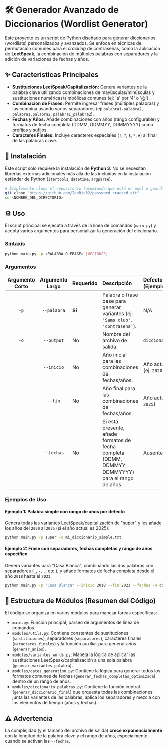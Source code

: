 

# 🛠️ Generador Avanzado de Diccionarios (Wordlist Generator)

Este proyecto es un script de Python diseñado para generar diccionarios (wordlists) personalizados y avanzados. Se enfoca en técnicas de permutación comunes para el *cracking* de contraseñas, como la aplicación de **LeetSpeak**, la combinación de múltiples palabras con separadores y la adición de variaciones de fechas y años.

## ✨ Características Principales

* **Sustituciones LeetSpeak/Capitalización:** Genera variantes de la palabra clave utilizando combinaciones de mayúsculas/minúsculas y sustituciones numéricas/simbólicas comunes (ej: 'a' por '4' o '@').
* **Combinación de Frases:** Permite ingresar frases (múltiples palabras) y las combina usando varios separadores (ej: `palabra1-palabra2`, `palabra1.palabra2`, `palabra1_palabra2`).
* **Fechas y Años:** Añade combinaciones con años (rango configurable) y formatos de fecha completa (DDMM, DDMMYY, DDMMYYYY) como prefijos y sufijos.
* **Caracteres Finales:** Incluye caracteres especiales (`!`, `?`, `$`, `*`, `#`) al final de las palabras clave.

## 🚀 Instalación

Este script solo requiere la instalación de **Python 3**. No se necesitan librerías externas adicionales más allá de las incluidas en la instalación estándar de Python (`itertools`, `datetime`, `argparse`).


```bash
# Simplemente clona el repositorio (asumiendo que está en uno) o guarda los archivos.
git clone "https://github.com/IanRic32/password_cracked.git"
cd <NOMBRE_DEL_DIRECTORIO>
```

## ⚙️ Uso

El script principal se ejecuta a través de la línea de comandos (`main.py`) y acepta varios argumentos para personalizar la generación del diccionario.

### Sintaxis

```bash
python main.py -p <PALABRA_O_FRASE> [OPCIONES]
```

### Argumentos

| Argumento Corto | Argumento Largo | Requerido | Descripción | Defecto (Ejemplo) |
| :---: | :---: | :--- | :--- | :--- |
| `-p` | `--palabra` | **Sí** | Palabra o frase base para generar variantes (ej: `'Sams club'`, `'contrasena'`). | N/A |
| `-o` | `--output` | No | Nombre del archivo de salida. | `diccionario.txt` |
| | `--inicio` | No | Año inicial para las combinaciones de fechas/años. | Año actual - 5 (ej: `2020`) |
| | `--fin` | No | Año final para las combinaciones de fechas/años. | Año actual (ej: `2025`) |
| | `--fechas` | No | Si está presente, añade formatos de fecha completa (DDMM, DDMMYY, DDMMYYYY) para el rango de años. | Ausente |

### Ejemplos de Uso

#### Ejemplo 1: Palabra simple con rango de años por defecto

Genera todas las variantes LeetSpeak/capitalización de "super" y les añade los años del `2020` al `2025` (si el año actual es 2025).

```bash
python main.py -p super -o mi_diccionario_simple.txt
```

#### Ejemplo 2: Frase con separadores, fechas completas y rango de años específico

Genera variantes para "Casa Blanca", combinando las dos palabras con separadores (`_`, `-`, `.`, etc.), y añade formatos de fecha completa desde el año `2018` hasta el `2023`.

```bash
python main.py -p "Casa Blanca" --inicio 2018 --fin 2023 --fechas -o dic_casa_blanca.txt
```

## 📂 Estructura de Módulos (Resumen del Código)

El código se organiza en varios módulos para manejar tareas específicas:

  * `main.py`: Función principal, parseo de argumentos de línea de comandos.
  * `modules/utils.py`: Contiene constantes de sustituciones (`sustituciones`), separadores (`separadores`), caracteres finales (`caracteres_finales`) y la función auxiliar para generar años (`generar_anios`).
  * `modules/variantes_words.py`: Maneja la lógica de aplicar las sustituciones LeetSpeak/capitalización a una sola palabra (`generar_variantes_palabra`).
  * `modules/dates_generation.py`: Contiene la lógica para generar todos los formatos comunes de fechas (`generar_fechas_completas_optimizada`) dentro de un rango de años.
  * `modules/diccionario_palabras.py`: Contiene la función central (`generar_diccionario_final`) que orquesta todas las combinaciones: junta las variantes de las palabras, aplica los separadores y mezcla con los elementos de tiempo (años y fechas).

## ⚠️ Advertencia

La complejidad (y el tamaño del archivo de salida) **crece exponencialmente** con la longitud de la palabra clave y el rango de años, especialmente cuando se activan las `--fechas`.
